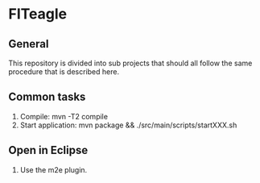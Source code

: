 FITeagle
========

General
-------
This repository is divided into sub projects that should all follow the same procedure
that is described here.

Common tasks
------------
1. Compile: mvn -T2 compile
2. Start application: mvn package && ./src/main/scripts/startXXX.sh

Open in Eclipse
---------------
1. Use the m2e plugin.
